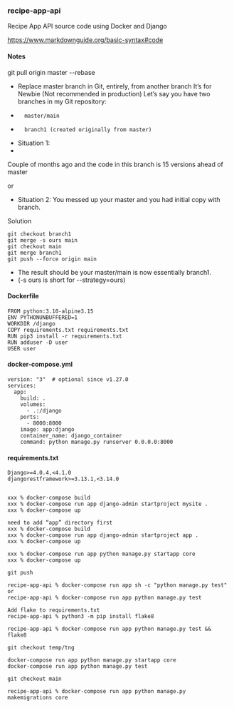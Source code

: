 ### recipe-app-api
Recipe App API source code using Docker and Django

<https://www.markdownguide.org/basic-syntax#code>

#### Notes

git pull origin master --rebase

* Replace master branch in Git, entirely, from another branch
It’s for Newbie (Not recommended in production)
Let’s say you have two branches in my Git repository:
* 		master/main
* 		branch1 (created originally from master)
* Situation 1:
* 
 Couple of months ago and the code in this branch is 15 versions ahead of master
 
 or

* Situation 2:
 You messed up your master and you had initial copy with branch.
 
 Solution
 ```
git checkout branch1
git merge -s ours main
git checkout main
git merge branch1
git push --force origin main
```
* The result should be your master/main is now essentially branch1.
* (-s ours is short for --strategy=ours)

#### Dockerfile
```
FROM python:3.10-alpine3.15
ENV PYTHONUNBUFFERED=1
WORKDIR /django
COPY requirements.txt requirements.txt
RUN pip3 install -r requirements.txt
RUN adduser -D user
USER user
```
#### docker-compose.yml
```
version: "3"  # optional since v1.27.0
services:
  app:
    build: .
    volumes:
      - .:/django
    ports:
      - 8000:8000
    image: app:django
    container_name: django_container
    command: python manage.py runserver 0.0.0.0:8000
 ```  
#### requirements.txt
```
Django>=4.0.4,<4.1.0
djangorestframework>=3.13.1,<3.14.0


xxx % docker-compose build
xxx % docker-compose run app django-admin startproject mysite . 
xxx % docker-compose up

need to add “app” directory first
xxx % docker-compose build
xxx % docker-compose run app django-admin startproject app . 
xxx % docker-compose up

xxx % docker-compose run app python manage.py startapp core 
xxx % docker-compose up

git push

recipe-app-api % docker-compose run app sh -c "python manage.py test" 
or
recipe-app-api % docker-compose run app python manage.py test 

Add flake to requirements.txt
recipe-app-api % python3 -m pip install flake8

recipe-app-api % docker-compose run app python manage.py test && flake8

git checkout temp/tng  

docker-compose run app python manage.py startapp core 
docker-compose run app python manage.py test

git checkout main

recipe-app-api % docker-compose run app python manage.py makemigrations core
```